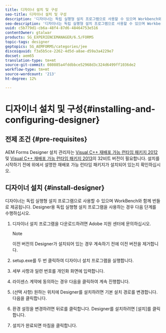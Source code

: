 ```yaml
---
title: 디자이너 설치 및 구성
seo-title: 디자이너 설치 및 구성
description: '디자이너는 독립 실행형 설치 프로그램으로 사용할 수 있으며 Workbench와 함께 번들로 제공됩니다. 독립 실행형 디자이너 설치 방법을 알아봅니다.  '
seo-description: '디자이너는 독립 실행형 설치 프로그램으로 사용할 수 있으며 Workbench와 함께 번들로 제공됩니다. 독립 실행형 디자이너 설치 방법을 알아봅니다.  '
uuid: c5b779d1-cb6a-48f4-87d6-48464753e516
contentOwner: gtalwar
products: SG_EXPERIENCEMANAGER/6.5/FORMS
topic-tags: designer
geptopics: SG_AEMFORMS/categories/jee
discoiquuid: f3a5b5ce-2262-4d5d-a8ae-d59a3a4229e7
docset: aem65
translation-type: tm+mt
source-git-commit: 080885a4fddbbce52968d3c324d6499ff1036de2
workflow-type: tm+mt
source-wordcount: '213'
ht-degree: 12%

---
```



# 디자이너 설치 및 구성{#installing-and-configuring-designer}

## 전제 조건 {#pre-requisites}

AEM Forms Designer 설치 관리자는 [Visual C++ 재배포 가능 런타임 패키지 2012](https://support.microsoft.com/en-in/help/2977003/the-latest-supported-visual-c-downloads) 및 [Visual C++ 재배포 가능 런타임 패키지 2013](https://support.microsoft.com/en-in/help/3179560/update-for-visual-c-2013-and-visual-c-redistributable-package)의 32비트 버전이 필요합니다. 설치를 시작하기 전에 위에서 설명한 재배포 가능 런타임 패키지가 설치되어 있는지 확인하십시오.

## 디자이너 설치 {#install-designer}

디자이너는 독립 실행형 설치 프로그램으로 사용할 수 있으며 WorkBench와 함께 번들로 제공됩니다. Designer용 독립 실행형 설치 프로그램을 사용하는 경우 다음 단계를 수행하십시오.

1. 디자이너 설치 프로그램을 다운로드하려면 Adobe 지원 센터에 문의하십시오.

   >[!NOTE]
   >
   >이전 버전의 Designer가 설치되어 있는 경우 계속하기 전에 이전 버전을 제거합니다.

1. setup.exe를 두 번 클릭하여 디자이너 설치 프로그램을 실행합니다.
1. 세부 사항과 일련 번호를 개인화 화면에 입력합니다.
1. 라이센스 계약에 동의하는 경우 다음을 클릭하여 계속 진행합니다.
1. (선택 사항) 원하는 위치에 Designer를 설치하려면 기본 설치 경로를 변경합니다. 다음을 클릭합니다.
1. 환경 설정을 변경하려면 뒤로를 클릭합니다. Designer를 설치하려면 [설치]를 클릭합니다.
1. 설치가 완료되면 마침을 클릭합니다.
